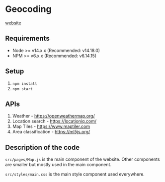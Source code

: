 # Geocoding
[website](http://geocoding-digital-systems.herokuapp.com)

## Requirements

- Node >= v14.x.x (Recommended: v14.18.0)
- NPM >= v6.x.x (Recommended: v6.14.15)

## Setup

1. `npm install`
2. `npm start`

## APIs

1. Weather - https://openweathermap.org/
2. Location search - https://locationiq.com/
3. Map Tiles - https://www.maptiler.com
4. Area classification - https://ml5js.org/

## Description of the code

`src/pages/Map.js` is the main component of the website. Other components are smaller but mostly used in the main component.

`src/styles/main.css` is the main style component used everywhere.
